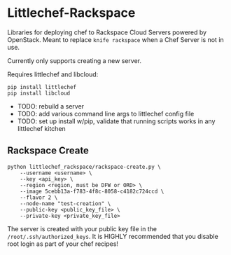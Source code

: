 # Littlechef-Rackspace

Libraries for deploying chef to Rackspace Cloud Servers powered by OpenStack.
Meant to replace `knife rackspace` when a Chef Server is not in use.

Currently only supports creating a new server.

Requires littlechef and libcloud:

```
pip install littlechef
pip install libcloud
```

* TODO: rebuild a server
* TODO: add various command line args to littlechef config file
* TODO: set up install w/pip, validate that running scripts works in any littlechef kitchen

## Rackspace Create

```
python littlechef_rackspace/rackspace-create.py \
    --username <username> \
    --key <api_key> \
    --region <region, must be DFW or ORD> \
    --image 5cebb13a-f783-4f8c-8058-c4182c724ccd \
    --flavor 2 \
    --node-name "test-creation" \
    --public-key <public_key_file> \
    --private-key <private_key_file>
```

The server is created with your public key file in the `/root/.ssh/authorized_keys`.
It is HIGHLY recommended that you disable root login as part of your chef recipes!
